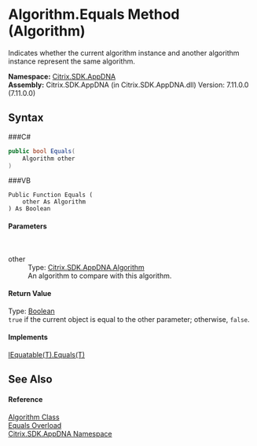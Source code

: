 # Algorithm.Equals Method (Algorithm)
 

Indicates whether the current algorithm instance and another algorithm instance represent the same algorithm.

**Namespace:**&nbsp;<a href="N_Citrix_SDK_AppDNA">Citrix.SDK.AppDNA</a><br />**Assembly:**&nbsp;Citrix.SDK.AppDNA (in Citrix.SDK.AppDNA.dll) Version: 7.11.0.0 (7.11.0.0)

## Syntax

###C#
```csharp
public bool Equals(
	Algorithm other
)
```

###VB
```vbnet
Public Function Equals ( 
	other As Algorithm
) As Boolean
```


#### Parameters
&nbsp;<dl><dt>other</dt><dd>Type: <a href="T_Citrix_SDK_AppDNA_Algorithm">Citrix.SDK.AppDNA.Algorithm</a><br />An algorithm to compare with this algorithm.</dd></dl>

#### Return Value
Type: <a href="http://msdn2.microsoft.com/en-us/library/a28wyd50" target="_blank">Boolean</a><br />`true` if the current object is equal to the other parameter; otherwise, `false`.

#### Implements
<a href="http://msdn2.microsoft.com/en-us/library/ms131190" target="_blank">IEquatable(T).Equals(T)</a><br />

## See Also


#### Reference
<a href="T_Citrix_SDK_AppDNA_Algorithm">Algorithm Class</a><br /><a href="Overload_Citrix_SDK_AppDNA_Algorithm_Equals">Equals Overload</a><br /><a href="N_Citrix_SDK_AppDNA">Citrix.SDK.AppDNA Namespace</a><br />